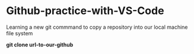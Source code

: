 # Github-practice-with-VS-Code

<p>
Learning a new git commmand to copy a repository into our local machine file system
</p>
<p>
    <strong>
        git clone url-to-our-github
    </strong>
</p>
